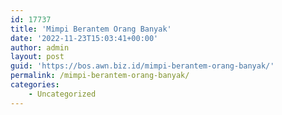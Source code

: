 ```yaml
---
id: 17737
title: 'Mimpi Berantem Orang Banyak'
date: '2022-11-23T15:03:41+00:00'
author: admin
layout: post
guid: 'https://bos.awn.biz.id/mimpi-berantem-orang-banyak/'
permalink: /mimpi-berantem-orang-banyak/
categories:
    - Uncategorized
---
```


